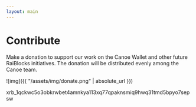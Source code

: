 ```yaml
---
layout: main
---
```


# Contribute 

Make a donation to support our work on the Canoe Wallet and other future RaiBlocks initiatives. The donation will be distributed evenly among the Canoe team.

![img]({{ "/assets/img/donate.png" | absolute_url }})


<div>
xrb_1qckwc5o3obkrwbet4amnkya113xq77qpaknsmiq9hwq31tmd5bpyo7sepsw
</div>
